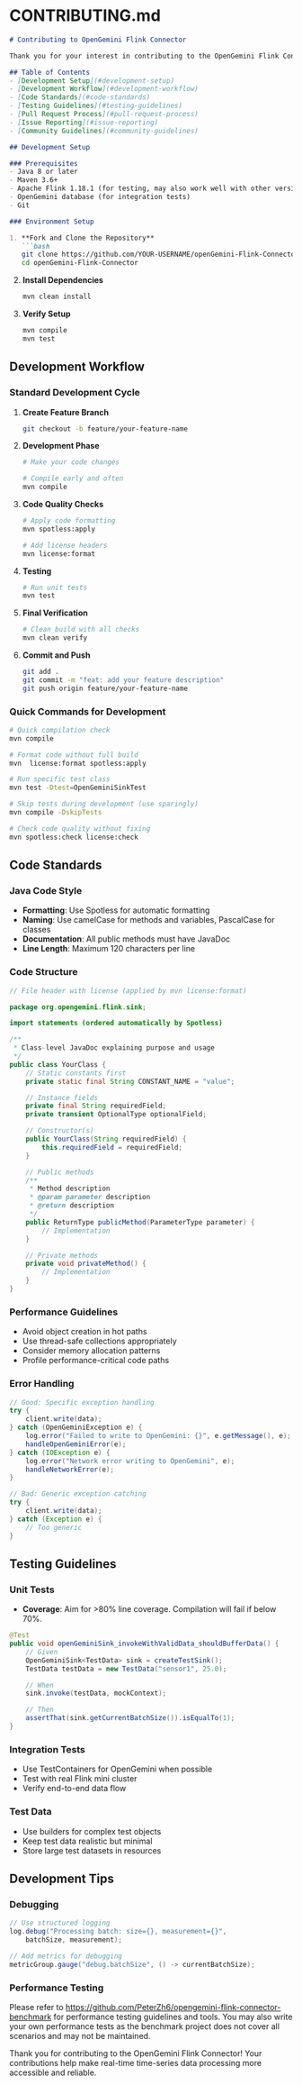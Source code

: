 # CONTRIBUTING.md

```markdown
# Contributing to OpenGemini Flink Connector

Thank you for your interest in contributing to the OpenGemini Flink Connector project! This guide will help you get started with the development process.

## Table of Contents
- [Development Setup](#development-setup)
- [Development Workflow](#development-workflow)
- [Code Standards](#code-standards)
- [Testing Guidelines](#testing-guidelines)
- [Pull Request Process](#pull-request-process)
- [Issue Reporting](#issue-reporting)
- [Community Guidelines](#community-guidelines)

## Development Setup

### Prerequisites
- Java 8 or later
- Maven 3.6+
- Apache Flink 1.18.1 (for testing, may also work well with other versions but needs testing)
- OpenGemini database (for integration tests)
- Git

### Environment Setup

1. **Fork and Clone the Repository**
   ```bash
   git clone https://github.com/YOUR-USERNAME/openGemini-Flink-Connector.git
   cd openGemini-Flink-Connector
   ```

2. **Install Dependencies**
   ```bash
   mvn clean install
   ```

3. **Verify Setup**
   ```bash
   mvn compile
   mvn test
   ```

## Development Workflow

### Standard Development Cycle

1. **Create Feature Branch**
   ```bash
   git checkout -b feature/your-feature-name
   ```

2. **Development Phase**
   ```bash
   # Make your code changes

   # Compile early and often
   mvn compile
   ```

3. **Code Quality Checks**
   ```bash
   # Apply code formatting
   mvn spotless:apply

   # Add license headers
   mvn license:format
   ```

4. **Testing**
   ```bash
   # Run unit tests
   mvn test
   ```

5. **Final Verification**
   ```bash
   # Clean build with all checks
   mvn clean verify
   ```

6. **Commit and Push**
   ```bash
   git add .
   git commit -m "feat: add your feature description"
   git push origin feature/your-feature-name
   ```

### Quick Commands for Development

```bash
# Quick compilation check
mvn compile

# Format code without full build
mvn  license:format spotless:apply

# Run specific test class
mvn test -Dtest=OpenGeminiSinkTest

# Skip tests during development (use sparingly)
mvn compile -DskipTests

# Check code quality without fixing
mvn spotless:check license:check
```

## Code Standards

### Java Code Style

- **Formatting**: Use Spotless for automatic formatting
- **Naming**: Use camelCase for methods and variables, PascalCase for classes
- **Documentation**: All public methods must have JavaDoc
- **Line Length**: Maximum 120 characters per line

### Code Structure

```java
// File header with license (applied by mvn license:format)

package org.opengemini.flink.sink;

import statements (ordered automatically by Spotless)

/**
 * Class-level JavaDoc explaining purpose and usage
 */
public class YourClass {
    // Static constants first
    private static final String CONSTANT_NAME = "value";

    // Instance fields
    private final String requiredField;
    private transient OptionalType optionalField;

    // Constructor(s)
    public YourClass(String requiredField) {
        this.requiredField = requiredField;
    }

    // Public methods
    /**
     * Method description
     * @param parameter description
     * @return description
     */
    public ReturnType publicMethod(ParameterType parameter) {
        // Implementation
    }

    // Private methods
    private void privateMethod() {
        // Implementation
    }
}
```

### Performance Guidelines

- Avoid object creation in hot paths
- Use thread-safe collections appropriately
- Consider memory allocation patterns
- Profile performance-critical code paths

### Error Handling

```java
// Good: Specific exception handling
try {
    client.write(data);
} catch (OpenGeminiException e) {
    log.error("Failed to write to OpenGemini: {}", e.getMessage(), e);
    handleOpenGeminiError(e);
} catch (IOException e) {
    log.error("Network error writing to OpenGemini", e);
    handleNetworkError(e);
}

// Bad: Generic exception catching
try {
    client.write(data);
} catch (Exception e) {
    // Too generic
}
```

## Testing Guidelines

### Unit Tests

- **Coverage**: Aim for >80% line coverage. Compilation will fail if below 70%.

```java
@Test
public void openGeminiSink_invokeWithValidData_shouldBufferData() {
    // Given
    OpenGeminiSink<TestData> sink = createTestSink();
    TestData testData = new TestData("sensor1", 25.0);

    // When
    sink.invoke(testData, mockContext);

    // Then
    assertThat(sink.getCurrentBatchSize()).isEqualTo(1);
}
```

### Integration Tests

- Use TestContainers for OpenGemini when possible
- Test with real Flink mini cluster
- Verify end-to-end data flow

### Test Data

- Use builders for complex test objects
- Keep test data realistic but minimal
- Store large test datasets in resources


## Development Tips

### Debugging

```java
// Use structured logging
log.debug("Processing batch: size={}, measurement={}",
    batchSize, measurement);

// Add metrics for debugging
metricGroup.gauge("debug.batchSize", () -> currentBatchSize);
```

### Performance Testing
Please refer to https://github.com/PeterZh6/opengemini-flink-connector-benchmark for performance testing guidelines and tools.
You may also write your own performance tests as the benchmark project does not cover all scenarios and may not be maintained.


Thank you for contributing to the OpenGemini Flink Connector! Your contributions help make real-time time-series data processing more accessible and reliable.
```
